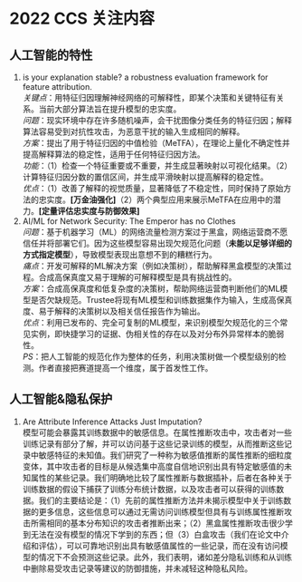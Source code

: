 # 2022 CCS 关注内容
## 人工智能的特性
1. is your explanation stable? a robustness evaluation framework for feature attribution.<br>
*关键点*：用特征归因理解神经网络的可解释性，即某个决策和关键特征有关系。当前大部分算法旨在提升模型的忠实度。<br>
*问题*：现实环境中存在许多随机噪声，会干扰图像分类任务的特征归因；解释算法容易受到对抗性攻击，为恶意干扰的输入生成相同的解释。<br>
*方案*：提出了用于特征归因的中值检验（MeTFA），在理论上量化不确定性并提高解释算法的稳定性，适用于任何特征归因方法。<br>
*功能*：（1）检查一个特征重要或不重要，并生成显著映射以可视化结果。（2）计算特征归因分数的置信区间，并生成平滑映射以提高解释的稳定性。<br>
*优点*：（1）改善了解释的视觉质量，显著降低了不稳定性，同时保持了原始方法的忠实度。**[万金油强化]**（2）两个典型应用来展示MeTFA在应用中的潜力。**[定量评估忠实度与防御效果]**
2. AI/ML for Network Security: The Emperor has no Clothes<br>
*问题*：基于机器学习（ML）的网络流量检测方案过于黑盒，网络运营商不愿信任并将部署它们。因为这些模型容易出现欠规范化问题（**未能以足够详细的方式指定模型**），导致模型表现出意想不到的糟糕行为。<br>
*痛点*：开发可解释的ML解决方案（例如决策树），帮助解释黑盒模型的决策过程。合成高保真度又易于理解的可解释模型是具有挑战性的。<br>
*方案*：合成高保真度和低复杂度的决策树，帮助网络运营商判断他们的ML模型是否欠缺规范。Trustee将现有ML模型和训练数据集作为输入，生成高保真度、易于解释的决策树以及相关信任报告作为输出。<br>
*优点*：利用已发布的、完全可复制的ML模型，来识别模型欠规范化的三个常见实例，即快捷学习的证据、伪相关性的存在以及对分布外异常样本的脆弱性。<br>
*PS*：把人工智能的规范化作为整体的任务，利用决策树做一个模型级别的检测。作者直接把赛道提高一个维度，属于首发性工作。

## 人工智能&隐私保护
1. Are Attribute Inference Attacks Just Imputation?<br>
模型可能会暴露其训练数据中的敏感信息。在属性推断攻击中，攻击者对一些训练记录有部分了解，并可以访问基于这些记录训练的模型，从而推断这些记录中敏感特征的未知值。我们研究了一种称为敏感值推断的属性推断的细粒度变体，其中攻击者的目标是从候选集中高度自信地识别出具有特定敏感值的未知属性的某些记录。我们明确地比较了属性推断与数据插补，后者在各种关于训练数据的假设下捕获了训练分布统计数据，以及攻击者可以获得的训练数据。我们的主要结论是：（1）先前的属性推断方法并未揭示模型中关于训练数据的更多信息，这些信息可以通过无需访问训练模型但具有与训练属性推断攻击所需相同的基本分布知识的攻击者推断出来；（2）黑盒属性推断攻击很少学到无法在没有模型的情况下学到的东西；但（3）白盒攻击（我们在论文中介绍和评估），可以可靠地识别出具有敏感值属性的一些记录，而在没有访问模型的情况下不会预测这些记录。此外，我们表明，诸如差分隐私训练和从训练中删除易受攻击记录等建议的防御措施，并未减轻这种隐私风险。

